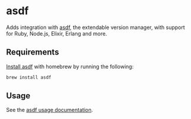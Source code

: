 # asdf

Adds integration with [asdf](https://github.com/asdf-vm/asdf), the extendable version manager, with support for Ruby, Node.js, Elixir, Erlang and more.

## Requirements
[Install asdf](https://github.com/asdf-vm/asdf#setup) with homebrew by running the following:

```sh
brew install asdf
```

## Usage

See the [asdf usage documentation](https://github.com/asdf-vm/asdf#usage).